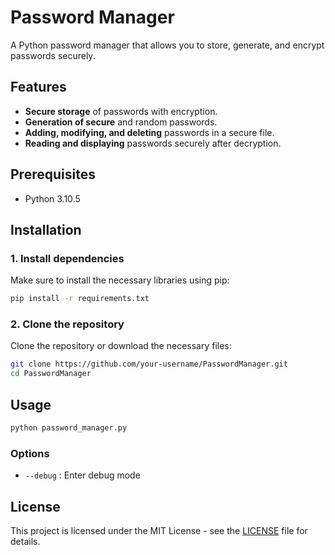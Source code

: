 
# Password Manager

A Python password manager that allows you to store, generate, and encrypt passwords securely.

## Features

- **Secure storage** of passwords with encryption.
- **Generation of secure** and random passwords.
- **Adding, modifying, and deleting** passwords in a secure file.
- **Reading and displaying** passwords securely after decryption.

## Prerequisites

- Python 3.10.5

## Installation

### 1. Install dependencies

Make sure to install the necessary libraries using pip:

```bash
pip install -r requirements.txt
```

### 2. Clone the repository

Clone the repository or download the necessary files:

```bash
git clone https://github.com/your-username/PasswordManager.git
cd PasswordManager
```

## Usage


```bash
python password_manager.py
```

### Options

- `--debug` : Enter debug mode


## License

This project is licensed under the MIT License - see the [LICENSE](LICENSE) file for details.
